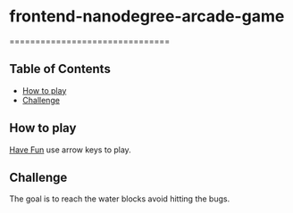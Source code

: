 # frontend-nanodegree-arcade-game
===============================
## Table of Contents


* [How to play](#How-to-play)
* [Challenge](#Challenge)

## How to play

[Have Fun](https://youssef333.github.io/frontend-nanodegree-arcade-game/) use arrow keys to play.

## Challenge

The goal is to reach the water blocks avoid hitting the bugs.
